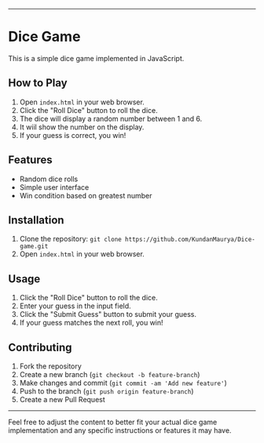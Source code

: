 
---

# Dice Game

This is a simple dice game implemented in JavaScript.

## How to Play

1. Open `index.html` in your web browser.
2. Click the "Roll Dice" button to roll the dice.
3. The dice will display a random number between 1 and 6.
4. It wiil show the number on the display.
5. If your guess is correct, you win!

## Features

- Random dice rolls
- Simple user interface
- Win condition based on greatest number

## Installation

1. Clone the repository: `git clone https://github.com/KundanMaurya/Dice-game.git`
2. Open `index.html` in your web browser.

## Usage

1. Click the "Roll Dice" button to roll the dice.
2. Enter your guess in the input field.
3. Click the "Submit Guess" button to submit your guess.
4. If your guess matches the next roll, you win!

## Contributing

1. Fork the repository
2. Create a new branch (`git checkout -b feature-branch`)
3. Make changes and commit (`git commit -am 'Add new feature'`)
4. Push to the branch (`git push origin feature-branch`)
5. Create a new Pull Request

---

Feel free to adjust the content to better fit your actual dice game implementation and any specific instructions or features it may have.
